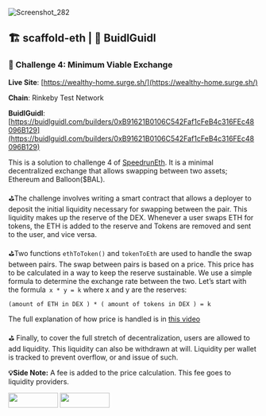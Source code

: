 ![Screenshot_282](https://user-images.githubusercontent.com/86206128/186507535-0328811b-9b5f-41f6-b1c9-e9ac480c8c12.png)

## 🏗 scaffold-eth | 🏰 BuidlGuidl
### 🚩 Challenge 4: Minimum Viable Exchange


**Live Site**: [https://wealthy-home.surge.sh/](https://wealthy-home.surge.sh/)

**Chain**: Rinkeby Test Network

**BuidlGuidl**: [https://buidlguidl.com/builders/0xB91621B0106C542Faf1cFeB4c316FEc48096B129](https://buidlguidl.com/builders/0xB91621B0106C542Faf1cFeB4c316FEc48096B129)

This is a solution to challenge 4 of [SpeedrunEth](https://speedrunethereum.com/). It is a minimal decentralized exchange that allows swapping between two assets; Ethereum and Balloon($BAL).

⛳️The challenge involves writing a smart contract that allows a deployer to deposit the initial liquidity necessary for swapping between the pair. This liquidity makes up the reserve of the DEX. Whenever a user swaps ETH for tokens, the ETH is added to the reserve and Tokens are removed and sent to the user, and vice versa.

⛳️Two functions `ethToToken()` and `tokenToEth` are used to handle the swap between pairs. The swap between pairs is based on a price. This price has to be calculated in a way to keep the reserve sustainable. We use a simple formula to determine the exchange rate between the two. Let’s start with the formula` x * y = k` where x and y are the reserves:

`(amount of ETH in DEX ) * ( amount of tokens in DEX ) = k`

The full explanation of how price is handled is in [this video](https://youtu.be/IL7cRj5vzEU) 


⛳️ Finally, to cover the full stretch of decentralization, users are allowed to add liquidity. This liquidity can also be withdrawn at will. Liquidity per wallet is tracked to prevent overflow, or and issue of such.

**💡Side Note:** A fee is added to the price calculation. This fee goes to liquidity providers. 

<a href="https://twitter.com/Av3lous"><img src="https://user-images.githubusercontent.com/86206128/182034124-9de8fc5b-0f4a-48b6-9a37-c2e2a0c9f8e8.svg" width="100" height="30"></a> <a href="https://www.linkedin.com/in/avelous"><img src="https://user-images.githubusercontent.com/86206128/182034127-826b3d79-4904-41e0-8897-e418973be00c.svg" width="100" height="30"></a>